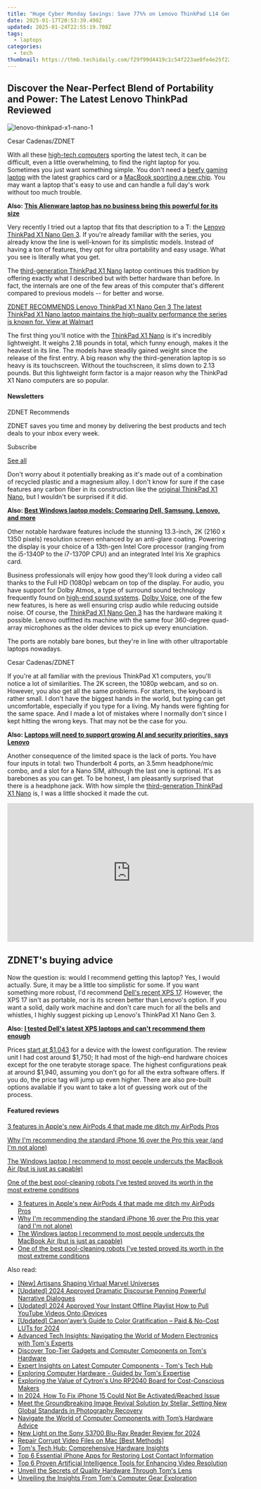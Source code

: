 ```yaml
---
title: "Huge Cyber Monday Savings: Save 77%% on Lenovo ThinkPad L14 Gen 3 - Limited Time Offer!"
date: 2025-01-17T20:53:39.490Z
updated: 2025-01-24T22:55:19.708Z
tags:
  - laptops
categories:
  - tech
thumbnail: https://thmb.techidaily.com/f29f99d4419c1c54f223ae0fe4e25f224aa2e0b29936958ff74ebecc1f44d1d0.png
---
```


## Discover the Near-Perfect Blend of Portability and Power: The Latest Lenovo ThinkPad Reviewed

![lenovo-thinkpad-x1-nano-1](https://www.zdnet.com/a/img/resize/cf3a21a3a1d2a6fccc2416c75414a474a130fbb3/2023/08/08/01ceacd4-58fd-4050-b64b-e6af18aff667/lenovo-thinkpad-x1-nano-1.jpg?auto=webp&width=1280)

Cesar Cadenas/ZDNET

With all these [high-tech computers](https://www.zdnet.com/article/best-laptop/) sporting the latest tech, it can be difficult, even a little overwhelming, to find the right laptop for you. Sometimes you just want something simple. You don't need a [beefy gaming laptop](https://www.zdnet.com/article/best-gaming-laptop/) with the latest graphics card or a [MacBook sporting a new chip](https://www.zdnet.com/article/best-mac/). You may want a laptop that's easy to use and can handle a full day's work without too much trouble.

**Also: [This Alienware laptop has no business being this powerful for its size](https://www.zdnet.com/article/this-alienware-laptop-has-no-business-being-this-powerful-for-its-size/)**

Very recently I tried out a laptop that fits that description to a T: the [Lenovo ThinkPad X1 Nano Gen 3](https://goto.walmart.com/c/5597632/565706/9383?sharedid=zdnet&partnerpropertyid=1980086&u=https%3A%2F%2Fwww.walmart.com%2Fip%2FLenovo-ThinkPad-X1-Nano-Gen-3-Intel-Laptop-13-IPS-60Hz-i7-1360P-Iris-Xe-Graphics-16GB-512GB%2F2016351869&subId1=zd-__COM_CLICK_ID__-dtp). If you're already familiar with the series, you already know the line is well-known for its simplistic models. Instead of having a ton of features, they opt for ultra portability and easy usage. What you see is literally what you get. 

The [third-generation ThinkPad X1 Nano](https://goto.walmart.com/c/5597632/565706/9383?sharedid=zdnet&partnerpropertyid=1980086&u=https%3A%2F%2Fwww.walmart.com%2Fip%2FLenovo-ThinkPad-X1-Nano-Gen-3-Intel-Laptop-13-IPS-60Hz-i7-1360P-Iris-Xe-Graphics-16GB-512GB%2F2016351869&subId1=zd-__COM_CLICK_ID__-dtp) laptop continues this tradition by offering exactly what I described but with better hardware than before. In fact, the internals are one of the few areas of this computer that's different compared to previous models -- for better and worse.

[ZDNET RECOMMENDS Lenovo ThinkPad X1 Nano Gen 3 The latest ThinkPad X1 Nano laptop maintains the high-quality performance the series is known for. View at Walmart](https://goto.walmart.com/c/5597632/565706/9383?sharedid=zdnet&partnerpropertyid=1980086&u=https%3A%2F%2Fwww.walmart.com%2Fip%2FLenovo-ThinkPad-X1-Nano-Gen-3-Intel-Laptop-13-IPS-60Hz-i7-1360P-Iris-Xe-Graphics-16GB-512GB%2F2016351869&subId1=zd-__COM_CLICK_ID__-dtp)

The first thing you'll notice with the [ThinkPad X1 Nano](https://shop-links.co/link/?url=https%3A%2F%2Fwww.lenovo.com%2Fus%2Fen%2Fp%2Flaptops%2Fthinkpad%2Fthinkpadx1%2Fthinkpad-x1-nano-gen-3-%2813-inch-intel%29%2Flen101t0054&publisher_slug=itechdaily19598&exclusive=1) is it's incredibly lightweight. It weighs 2.18 pounds in total, which funny enough, makes it the heaviest in its line. The models have steadily gained weight since the release of the first entry. A big reason why the third-generation laptop is so heavy is its touchscreen. Without the touchscreen, it slims down to 2.13 pounds. But this lightweight form factor is a major reason why the ThinkPad X1 Nano computers are so popular.

#### Newsletters

ZDNET Recommends

ZDNET saves you time and money by delivering the best products and tech deals to your inbox every week.

 Subscribe

[See all](https://www.zdnet.com/newsletters/)

Don't worry about it potentially breaking as it's made out of a combination of recycled plastic and a magnesium alloy. I don't know for sure if the case features any carbon fiber in its construction like the [original ThinkPad X1 Nano](https://www.zdnet.com/product/lenovo-thinkpad-x1-nano-gen-1-13-core-i5-1130g7-8-gb-256-gb-ssd/), but I wouldn't be surprised if it did. 

**Also: [Best Windows laptop models: Comparing Dell, Samsung, Lenovo, and more](https://www.zdnet.com/article/best-windows-laptop/)**

Other notable hardware features include the stunning 13.3-inch, 2K (2160 x 1350 pixels) resolution screen enhanced by an anti-glare coating. Powering the display is your choice of a 13th-gen Intel Core processor (ranging from the i5-1340P to the i7-1370P CPU) and an integrated Intel Iris Xe graphics card.

Business professionals will enjoy how good they'll look during a video call thanks to the Full HD (1080p) webcam on top of the display. For audio, you have support for Dolby Atmos, a type of surround sound technology frequently found on [high-end sound systems](https://www.zdnet.com/home-and-office/home-entertainment/best-sound-system/). [Dolby Voice](https://www.zdnet.com/home-and-office/smart-office/dolby-aims-to-bolster-audio-video-conferencing-in-huddle-rooms/), one of the few new features, is here as well ensuring crisp audio while reducing outside noise. Of course, the [ThinkPad X1 Nano Gen 3](https://shop-links.co/link/?url=https%3A%2F%2Fwww.lenovo.com%2Fus%2Fen%2Fp%2Flaptops%2Fthinkpad%2Fthinkpadx1%2Fthinkpad-x1-nano-gen-3-%2813-inch-intel%29%2Flen101t0054%3F&publisher_slug=itechdaily19598&exclusive=1) has the hardware making it possible. Lenovo outfitted its machine with the same four 360-degree quad-array microphones as the older devices to pick up every enunciation.

The ports are notably bare bones, but they're in line with other ultraportable laptops nowadays.

Cesar Cadenas/ZDNET

If you're at all familiar with the previous ThinkPad X1 computers, you'll notice a lot of similarities. The 2K screen, the 1080p webcam, and so on. However, you also get all the same problems. For starters, the keyboard is rather small. I don't have the biggest hands in the world, but typing can get uncomfortable, especially if you type for a living. My hands were fighting for the same space. And I made a lot of mistakes where I normally don't since I kept hitting the wrong keys. That may not be the case for you.

**Also: [Laptops will need to support growing AI and security priorities, says Lenovo](https://www.zdnet.com/article/laptops-will-need-to-support-growing-ai-and-security-priorities-says-lenovo/)**

Another consequence of the limited space is the lack of ports. You have four inputs in total: two Thunderbolt 4 ports, an 3.5mm headphone/mic combo, and a slot for a Nano SIM, although the last one is optional. It's as barebones as you can get. To be honest, I am pleasantly surprised that there is a headphone jack. With how simple the [third-generation ThinkPad X1 Nano](https://shop-links.co/link/?url=https%3A%2F%2Fwww.lenovo.com%2Fus%2Fen%2Fp%2Flaptops%2Fthinkpad%2Fthinkpadx1%2Fthinkpad-x1-nano-gen-3-%2813-inch-intel%29%2Flen101t0054&publisher_slug=itechdaily19598&exclusive=1) is, I was a little shocked it made the cut.

<!-- affiliate ads begin -->
<iframe width="560" height="315" src="https://www.youtube.com/embed/4YCkNXJjC3c?si=9Tn8KiqKGTZi1o7E" title="YouTube video player" frameborder="0" allow="accelerometer; autoplay; clipboard-write; encrypted-media; gyroscope; picture-in-picture; web-share" referrerpolicy="strict-origin-when-cross-origin" allowfullscreen></iframe>
<!-- affiliate ads end -->

## ZDNET's buying advice

Now the question is: would I recommend getting this laptop? Yes, I would actually. Sure, it may be a little too simplistic for some. If you want something more robust, I'd recommend [Dell's recent XPS 17](https://www.zdnet.com/article/i-tested-dells-latest-xps-laptops-and-cant-recommend-them-enough/). However, the XPS 17 isn't as portable, nor is its screen better than Lenovo's option. If you want a solid, daily work machine and don't care much for all the bells and whistles, I highly suggest picking up Lenovo's ThinkPad X1 Nano Gen 3.

**Also: [I tested Dell's latest XPS laptops and can't recommend them enough](https://www.zdnet.com/article/i-tested-dells-latest-xps-laptops-and-cant-recommend-them-enough/)**

Prices [start at $1,043](https://shop-links.co/link/?url=https%3A%2F%2Fwww.lenovo.com%2Fus%2Fen%2Fp%2Flaptops%2Fthinkpad%2Fthinkpadx1%2Fthinkpad-x1-nano-gen-3-%2813-inch-intel%29%2Flen101t0054&publisher_slug=itechdaily19598&exclusive=1) for a device with the lowest configuration. The review unit I had cost around $1,750; It had most of the high-end hardware choices except for the one terabyte storage space. The highest configurations peak at around $1,940, assuming you don't go for all the extra software offers. If you do, the price tag will jump up even higher. There are also pre-built options available if you want to take a lot of guessing work out of the process.

#### Featured reviews

[3 features in Apple's new AirPods 4 that made me ditch my AirPods Pros](https://www.zdnet.com/article/3-features-in-apples-new-airpods-4-that-made-me-ditch-my-airpods-pros/ "3 features in Apple's new AirPods 4 that made me ditch my AirPods Pros")

[Why I'm recommending the standard iPhone 16 over the Pro this year (and I'm not alone)](https://www.zdnet.com/article/why-im-recommending-the-standard-iphone-16-over-the-pro-this-year-and-im-not-alone/ "Why I'm recommending the standard iPhone 16 over the Pro this year (and I'm not alone)")

[The Windows laptop I recommend to most people undercuts the MacBook Air (but is just as capable)](https://www.zdnet.com/article/the-windows-laptop-i-recommend-to-most-people-undercuts-the-macbook-air-but-is-just-as-capable/ "The Windows laptop I recommend to most people undercuts the MacBook Air (but is just as capable)")

[One of the best pool-cleaning robots I've tested proved its worth in the most extreme conditions](https://www.zdnet.com/article/one-of-the-best-pool-cleaning-robots-ive-tested-is-450-off-for-prime-day/ "One of the best pool-cleaning robots I've tested proved its worth in the most extreme conditions")

* [3 features in Apple's new AirPods 4 that made me ditch my AirPods Pros](https://www.zdnet.com/article/3-features-in-apples-new-airpods-4-that-made-me-ditch-my-airpods-pros/ "3 features in Apple's new AirPods 4 that made me ditch my AirPods Pros")
* [Why I'm recommending the standard iPhone 16 over the Pro this year (and I'm not alone)](https://www.zdnet.com/article/why-im-recommending-the-standard-iphone-16-over-the-pro-this-year-and-im-not-alone/ "Why I'm recommending the standard iPhone 16 over the Pro this year (and I'm not alone)")
* [The Windows laptop I recommend to most people undercuts the MacBook Air (but is just as capable)](https://www.zdnet.com/article/the-windows-laptop-i-recommend-to-most-people-undercuts-the-macbook-air-but-is-just-as-capable/ "The Windows laptop I recommend to most people undercuts the MacBook Air (but is just as capable)")
* [One of the best pool-cleaning robots I've tested proved its worth in the most extreme conditions](https://www.zdnet.com/article/one-of-the-best-pool-cleaning-robots-ive-tested-is-450-off-for-prime-day/ "One of the best pool-cleaning robots I've tested proved its worth in the most extreme conditions")

<ins class="adsbygoogle"
     style="display:block"
     data-ad-format="autorelaxed"
     data-ad-client="ca-pub-7571918770474297"
     data-ad-slot="1223367746"></ins>

<ins class="adsbygoogle"
     style="display:block"
     data-ad-client="ca-pub-7571918770474297"
     data-ad-slot="8358498916"
     data-ad-format="auto"
     data-full-width-responsive="true"></ins>

<span class="atpl-alsoreadstyle">Also read:</span>
<div><ul>
<li><a href="https://youtube-tips.techidaily.com/rtisans-shaping-virtual-marvel-universes/"><u>[New] Artisans Shaping Virtual Marvel Universes</u></a></li>
<li><a href="https://article-knowledge.techidaily.com/updated-2024-approved-dramatic-discourse-penning-powerful-narrative-dialogues/"><u>[Updated] 2024 Approved Dramatic Discourse Penning Powerful Narrative Dialogues</u></a></li>
<li><a href="https://youtube-zero.techidaily.com/ed-2024-approved-your-instant-offline-playlist-how-to-pull-youtube-videos-onto-idevices/"><u>[Updated] 2024 Approved Your Instant Offline Playlist How to Pull YouTube Videos Onto iDevices</u></a></li>
<li><a href="https://article-helps.techidaily.com/updated-canonayers-guide-to-color-gratification-paid-and-no-cost-luts-for-2024/"><u>[Updated] Canon'ayer’s Guide to Color Gratification – Paid & No-Cost LUTs for 2024</u></a></li>
<li><a href="https://hardware-reviews.techidaily.com/advanced-tech-insights-navigating-the-world-of-modern-electronics-with-toms-experts/"><u>Advanced Tech Insights: Navigating the World of Modern Electronics with Tom's Experts</u></a></li>
<li><a href="https://hardware-reviews.techidaily.com/discover-top-tier-gadgets-and-computer-components-on-toms-hardware/"><u>Discover Top-Tier Gadgets and Computer Components on Tom's Hardware</u></a></li>
<li><a href="https://hardware-reviews.techidaily.com/expert-insights-on-latest-computer-components-toms-tech-hub/"><u>Expert Insights on Latest Computer Components - Tom's Tech Hub</u></a></li>
<li><a href="https://hardware-reviews.techidaily.com/exploring-computer-hardware-guided-by-toms-expertise/"><u>Exploring Computer Hardware - Guided by Tom's Expertise</u></a></li>
<li><a href="https://hardware-reviews.techidaily.com/exploring-the-value-of-cytrons-uno-rp2040-board-for-cost-conscious-makers/"><u>Exploring the Value of Cytron's Uno RP2040 Board for Cost-Conscious Makers</u></a></li>
<li><a href="https://activate-lock.techidaily.com/in-2024-how-to-fix-iphone-15-could-not-be-activatedreached-issue-by-drfone-ios/"><u>In 2024, How To Fix iPhone 15 Could Not Be Activated/Reached Issue</u></a></li>
<li><a href="https://data-safeguard.techidaily.com/meet-the-groundbreaking-image-revival-solution-by-stellar-setting-new-global-standards-in-photography-recovery/"><u>Meet the Groundbreaking Image Revival Solution by Stellar, Setting New Global Standards in Photography Recovery</u></a></li>
<li><a href="https://hardware-reviews.techidaily.com/navigate-the-world-of-computer-components-with-toms-hardware-advice/"><u>Navigate the World of Computer Components with Tom’s Hardware Advice</u></a></li>
<li><a href="https://fox-blue.techidaily.com/new-light-on-the-sony-s3700-blu-ray-reader-review-for-2024/"><u>New Light on the Sony S3700 Blu-Ray Reader Review for 2024</u></a></li>
<li><a href="https://data-wizards.techidaily.com/repair-corrupt-video-files-on-mac-best-methods/"><u>Repair Corrupt Video Files on Mac [Best Methods]</u></a></li>
<li><a href="https://hardware-reviews.techidaily.com/toms-tech-hub-comprehensive-hardware-insights/"><u>Tom's Tech Hub: Comprehensive Hardware Insights</u></a></li>
<li><a href="https://app-tips.techidaily.com/top-6-essential-iphone-apps-for-restoring-lost-contact-information/"><u>Top 6 Essential iPhone Apps for Restoring Lost Contact Information</u></a></li>
<li><a href="https://some-approaches.techidaily.com/top-6-proven-artificial-intelligence-tools-for-enhancing-video-resolution/"><u>Top 6 Proven Artificial Intelligence Tools for Enhancing Video Resolution</u></a></li>
<li><a href="https://hardware-reviews.techidaily.com/unveil-the-secrets-of-quality-hardware-through-toms-lens/"><u>Unveil the Secrets of Quality Hardware Through Tom's Lens</u></a></li>
<li><a href="https://hardware-reviews.techidaily.com/unveiling-the-insights-from-toms-computer-gear-exploration/"><u>Unveiling the Insights From Tom's Computer Gear Exploration</u></a></li>
</ul></div>

